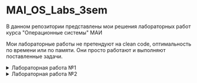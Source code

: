 # MAI_OS_Labs_3sem 
В данном репозитории представлены мои решения лабораторных работ курса "Операционные системы" МАИ

Мои лабораторные работы не претендуют на clean code, оптимальность по времени или по памяти. Они просто работают и выполняют поставленные задачи. 

<details>
<summary>
Лабораторная работа №1
</summary>

- [Условие, вариант 6](https://cloud.mail.ru/public/aAsW/az5evQCC1/lab_work_1_v4.pdf)
- [Реализация](./lab1/src)
- [Отчет]()

</details>

<details>
<summary>
Лабораторная работа №2
</summary>

- [Условие, вариант 18](https://cloud.mail.ru/public/aAsW/az5evQCC1/lab_work_2_v5.odt)
- [Реализация](./lab2/src)
- [Отчет]()

</details>

